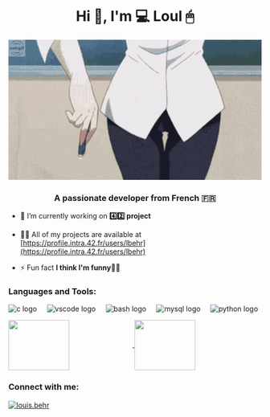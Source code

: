 <h1 align="center">Hi 👋, I'm 💻 Loul 🖱</h1>
<p align="center"><img src="https://github.com/Juiiceee/Juiiceee/blob/main/anime.gif" alt="animated" /></p>
<h3 align="center">A passionate developer from French 🇫🇷</h3>

- 🔭 I’m currently working on **4️⃣2️⃣ project**

- 👨‍💻 All of my projects are available at [https://profile.intra.42.fr/users/lbehr](https://profile.intra.42.fr/users/lbehr)

- ⚡ Fun fact **I think I'm funny🧚‍♂️**


<h3 align="left">Languages and Tools:</h3>
<p align="left">   <img src="https://cdn.jsdelivr.net/gh/devicons/devicon/icons/c/c-original.svg" height="40" alt="c logo"  />
  <img width="12" />
  <img src="https://cdn.jsdelivr.net/gh/devicons/devicon/icons/vscode/vscode-original.svg" height="40" alt="vscode logo"  />
  <img width="12" />
  <img src="https://cdn.jsdelivr.net/gh/devicons/devicon/icons/bash/bash-original.svg" height="40" alt="bash logo"  />
  <img width="12" />
  <img src="https://cdn.jsdelivr.net/gh/devicons/devicon/icons/mysql/mysql-original-wordmark.svg" height="40" alt="mysql logo"  />
  <img width="12" />
  <img src="https://cdn.jsdelivr.net/gh/devicons/devicon/icons/python/python-original.svg" height="40" alt="python logo"  /></p>
<a href="google.com">
  <img height=100 width=49% align="center" src="https://github-readme-stats.vercel.app/api/top-langs/?username=juiiceee&hide=Shell,Roff,Perl&layout=compact" />
</a>
<a href="google.com">
  <img height=100 width=49% align="center" src="https://github-readme-stats.vercel.app/api?username=juiiceee&show_icons=true&hide=stars,prs,issues,contribs&hide_rank=true&theme=jolly" />
</a>
  
<!--![Top Langs](https://github-readme-stats.vercel.app/api/top-langs/?username=juiiceee&hide=Shell,Roff,Perl&layout=compact)
![Anurag's GitHub stats](https://github-readme-stats.vercel.app/api?username=juiiceee&show_icons=true&hide=stars,prs,issues,contribs&hide_rank=true&theme=jolly)-->
<h3 align="left">Connect with me:</h3>
<p align="left">
<a href="https://instagram.com/louisbehr_" target="blank"><img align="center" src="https://raw.githubusercontent.com/rahuldkjain/github-profile-readme-generator/master/src/images/icons/Social/instagram.svg" alt="louis.behr" height="30" width="40" /></a>
</p>

